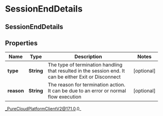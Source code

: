 # SessionEndDetails

## SessionEndDetails

## Properties

|Name | Type | Description | Notes|
|------------ | ------------- | ------------- | -------------|
| **type** | **String** | The type of termination handling that resulted in the session end. It can be either Exit or Disconnect | [optional] |
| **reason** | **String** | The reason for termination action. It can be due to an error or normal flow execution | [optional] |



_PureCloudPlatformClientV2@171.0.0_
